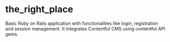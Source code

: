 # the_right_place
Basic Ruby on Rails application with functionalities like login, registration and session management. It integrates Contentful CMS using contentful API gems.
